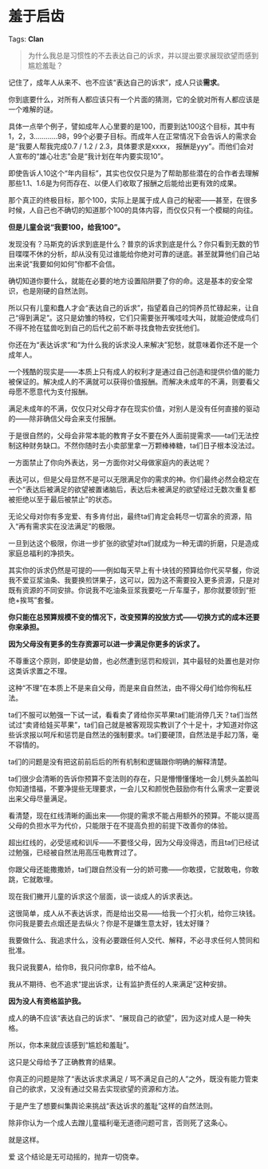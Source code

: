 # 羞于启齿

Tags: **Clan**

> 为什么我总是习惯性的不去表达自己的诉求，并以提出要求展现欲望而感到尴尬羞耻？



记住了，成年人从来不、也不应该“表达自己的诉求”，成人只谈**需求**。

你到底要什么，对所有人都应该只有一个片面的猜测，它的全貌对所有人都应该是一个难解的谜。

具体一点举个例子，譬如成年人心里要的是100，而要到达100这个目标，其中有1，2，3…………98，99个必要子目标。而成年人在正常情况下会告诉人的需求会是“我要人帮我完成0.7 / 1.2 / 2.3，具体要求是xxxx， 报酬是yyy”。而他们会对人宣布的“雄心壮志”会是“我计划在年内要实现10”。 

即使告诉人10这个“年内目标”，其实也仅仅只是为了帮助那些潜在的合作者去理解那些1.1、1.6是为何而存在、以便人们收取了报酬之后能给出更有效的成果。

那个真正的终极目标，那个100，实际上是属于成人自己的秘密——甚至，在很多时候，人自己也不确切的知道那个100的具体内容，而仅仅只有一个模糊的向往。

**但是儿童会说“我要100，给我100”。**

发现没有？马斯克的诉求到底是什么？普京的诉求到底是什么？你只看到无数的节目喋喋不休的分析，却从没有见过谁能给你绝对可靠的谜底。甚至就算他们自己站出来说“我要如何如何”你都不会信。

确切知道你要什么，就能在必要的地方设置陷阱要了你的命。这是基本的安全常识，也是刚硬的自然法则。

所以只有儿童和蠢人才会“表达自己的诉求”，指望着自己的饲养员忙碌起来，让自己“得到满足”。这只是幼雏的特权，它们只需要张开嘴哇哇大叫，就能迫使成鸟们不得不抢在猛兽吃到自己的后代之前不断寻找食物去安抚他们。

你还在为“表达诉求“和“为什么我的诉求没人来解决”犯愁，就意味着你还不是一个成年人。

一个残酷的现实是——本质上只有成人的权利才是通过自己创造和提供价值的能力被保证的。解决成人的不满就可以获得价值报酬。而解决未成年的不满，则要看父母愿不愿意代为支付报酬。

满足未成年的不满，仅仅只对父母才存在现实价值，对别人是没有任何直接的驱动的——除非确信父母会来支付报酬。

于是很自然的，父母会非常本能的教育子女不要在外人面前提需求——ta们无法控制这种财务缺口。不然你随时去小卖部里拿一万颗棒棒糖，ta们日子根本没法过。

一方面禁止了你向外表达，另一方面你对父母做家庭内的表达呢？

表达可以，但是父母显然不是可以无限满足你的需求的神。你们最终必然会稳定在一个“表达后被满足的欲望被置诸脑后，表达后未被满足的欲望经过无数次重复都被拒绝以至于最后被禁止”的状态。

无论父母对你有多宠爱、有多肯付出，最终ta们肯定会耗尽一切富余的资源，陷入“再有需求实在没法满足”的极限。

一旦到达这个极限，你进一步扩张的欲望对ta们就成为一种无谓的折磨，只是造成家庭总福利的净损失。

其实你的诉求仍然是可提的——例如每天早上有十块钱的预算给你代买早餐，你说我不爱豆浆油条、我要换煎饼果子，这可以，因为这不需要投入更多资源，只是对既有资源的不同安排。你说我不吃油条豆浆我要吃一斤车厘子，那你就要领到“拒绝+挨骂”套餐。

**你只能在总预算规模不变的情况下，改变预算的投放方式——切换方式的成本还要你来承担。**

**因为父母没有更多的生存资源可以进一步满足你更多的诉求了。**

不尊重这个原则，即使是幼兽，也必然遭到惩罚和规训，其中最轻的处置也是对你这类诉求置之不理。

这种“不理”在本质上不是来自父母，而是来自自然法，由不得父母们给你徇私枉法。

ta们不服可以勉强一下试一试，看看卖了肾给你买苹果ta们能消停几天？ta们当然试过“卖肾给娃买苹果”，ta们自己就是被客观现实教训了个十足十，才知道对你这些诉求报以呵斥和惩罚是自然法的强制要求。ta们要硬顶，自然法是手起刀落，毫不容情的。

ta们的问题是没有把这前前后后的所有机制和逻辑跟你明确的解释清楚。

ta们很少会清晰的告诉你预算不变法则的存在，只是懵懵懂懂地一会儿劈头盖脸叫你知道惜福，不要净提些无理要求，一会儿又和颜悦色鼓励你有什么需求一定要说出来父母尽量满足。

看清楚，现在红线清晰的画出来——你提的需求不能占用额外的预算。不能以提高父母的负担水平为代价，只能限于在不提高负担的前提下改善你的体验。

超出红线的，必受惩戒和训斥——不要怪父母，因为父母没得选，而且ta们已经试过勉强，已经被自然法用高压电教育过了。

你跟父母还能撒撒娇，ta们跟自然没有一分的娇可撒——你敢摸，它就敢电，你敢跳，它就敢埋。

现在我们撇开儿童的诉求这个层面，谈一谈成人的诉求表达。

这很简单，成人从不表达诉求，而是给出交易——给我一个打火机，给你三块钱。你问我是要去点烟还是去纵火？你是不是嫌生意太好，钱太好赚？

我要做什么、我追求什么，没有必要跟任何人交代、解释，不必寻求任何人赞同和批准。

我只说我要A，给你B，我只问你拿B，给不给A。

我从不期待、也不追求“提出诉求，让有监护责任的人来满足”这种安排。

**因为没人有资格监护我。**

成人的确不应该“表达自己的诉求”、“展现自己的欲望”，因为这对成人是一种失格。

所以，你本来就应该感到“尴尬和羞耻”。

这只是父母给予了正确教育的结果。

你真正的问题是除了“表达诉求求满足 / 骂不满足自己的人”之外，既没有能力管束自己的欲求，又没有通过交易去实现欲望的资源和方法。

于是产生了想要纠集舆论来挑战“表达诉求的羞耻”这样的自然法则。

除非你认为一个成人去蹭儿童福利毫无道德问题可言，否则死了这条心。

就是这样。

爱 这个结论是无可动摇的，抛弃一切侥幸。



